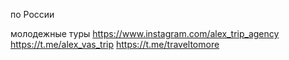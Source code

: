 
по России 

молодежные туры
	https://www.instagram.com/alex_trip_agency
		https://t.me/alex_vas_trip
		https://t.me/traveltomore